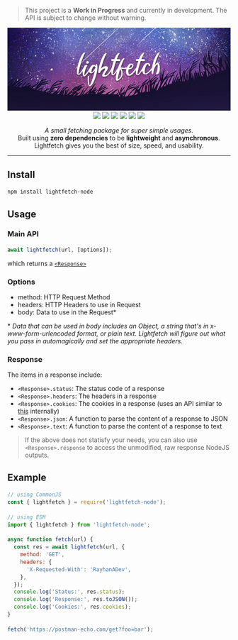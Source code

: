> This project is a **Work in Progress** and currently in development. The API is
> subject to change without warning.

<div align="center">
	<a href="https://github.com/RayhanADev/lightfetch">
		<img src="https://github.com/RayhanADev/lightfetch/blob/master/images/lightfetch.png?raw=true" alt="Lightfetch Banner" width="900" />
	</a>
	<br />
	<a href="https://github.com/RayhanADev/lightfetch/graphs/contributors"><img src="https://img.shields.io/github/contributors/RayhanADev/lightfetch.svg?style=for-the-badge"></a>
	<a href="https://github.com/RayhanADev/lightfetch.svg/graphs/contributors"><img src="https://img.shields.io/github/forks/RayhanADev/lightfetch.svg?style=for-the-badge"></a>
	<a href="https://github.com/RayhanADev/lightfetch/stargazers"><img src="https://img.shields.io/github/stars/RayhanADev/lightfetch.svg?style=for-the-badge"></a>
	<a href="https://github.com/RayhanADev/lightfetch/issues"><img src="https://img.shields.io/github/issues/RayhanADev/lightfetch.svg?style=for-the-badge"></a>
	<a href="https://github.com/RayhanADev/lightfetch/blob/master/LICENSE"><img src="https://img.shields.io/github/license/RayhanADev/lightfetch.svg?style=for-the-badge"></a>
	<a href="https://www.npmjs.com/package/lightfetch-node"><img src="https://img.shields.io/npm/dw/lightfetch-node?style=for-the-badge"></a>
	<br />
	<p>
		<em>A small fetching package for super simple usages.</em>
		<br />
		Built using <strong>zero dependencies</strong> to be <strong>lightweight</strong>
		and <strong>asynchronous</strong>.
		<br />
		Lightfetch gives you the best of size, speed, and usability.
	</p>
</div>

---

## Install

```sh
npm install lightfetch-node
```

## Usage

### Main API

```js
await lightfetch(url, [options]);
```

which returns a [`<Response>`](#response)

### Options

-   method: HTTP Request Method
-   headers: HTTP Headers to use in Request
-   body: Data to use in the Request\*

\* _Data that can be used in body includes an Object, a string that's
in x-www-form-urlencoded format, or plain text. Lightfetch will figure
out what you pass in automagically and set the appropriate headers._

### Response

The items in a response include:

-   `<Response>.status`: The status code of a response
-   `<Response>.headers`: The headers in a response
-   `<Response>.cookies`: The cookies in a response (uses an API similar to [this](https://github.com/nfriedly/set-cookie-parser) internally)
-   `<Response>.json`: A function to parse the content of a response to JSON
-   `<Response>.text`: A function to parse the content of a response to text

> If the above does not statisfy your needs, you can also use `<Response>.response`
> to access the unmodified, raw response NodeJS outputs.

## Example

```js
// using CommonJS
const { lightfetch } = require('lightfetch-node');

// using ESM
import { lightfetch } from 'lightfetch-node';

async function fetch(url) {
  const res = await lightfetch(url, {
    method: 'GET',
    headers: {
      'X-Requested-With': 'RayhanADev',
    },
  });
  console.log('Status:', res.status);
  console.log('Response:', res.toJSON());
  console.log('Cookies:', res.cookies);
}

fetch('https://postman-echo.com/get?foo=bar');
```
